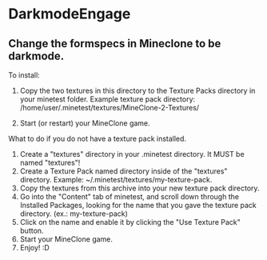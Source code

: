 # DarkmodeEngage
Change the formspecs in Mineclone to be darkmode.
---
To install:
1. Copy the two textures in this directory to the Texture Packs directory in your minetest folder.
    Example texture pack directory:
    /home/user/.minetest/textures/MineClone-2-Textures/

2. Start (or restart) your MineClone game.


What to do if you do not have a texture pack installed.

1. Create a "textures" directory in your .minetest directory. It MUST be named "textures"!
2. Create a Texture Pack named directory inside of the "textures" directory.
    Example: ~/.minetest/textures/my-texture-pack.
3. Copy the textures from this archive into your new texture pack directory.
4. Go into the "Content" tab of minetest, and scroll down through the Installed Packages, looking for the name that you gave the texture pack
    directory. (ex.: my-texture-pack)
5. Click on the name and enable it by clicking the "Use Texture Pack" button.
6. Start your MineClone game.
7. Enjoy! :D
